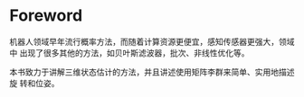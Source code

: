 # Foreword

机器人领域早年流行概率方法，而随着计算资源更便宜，感知传感器更强大，领域中
出现了很多其他的方法，如贝叶斯滤波器，批次、非线性优化等。

本书致力于讲解三维状态估计的方法，并且讲述使用矩阵李群来简单、实用地描述旋
转和位姿。
